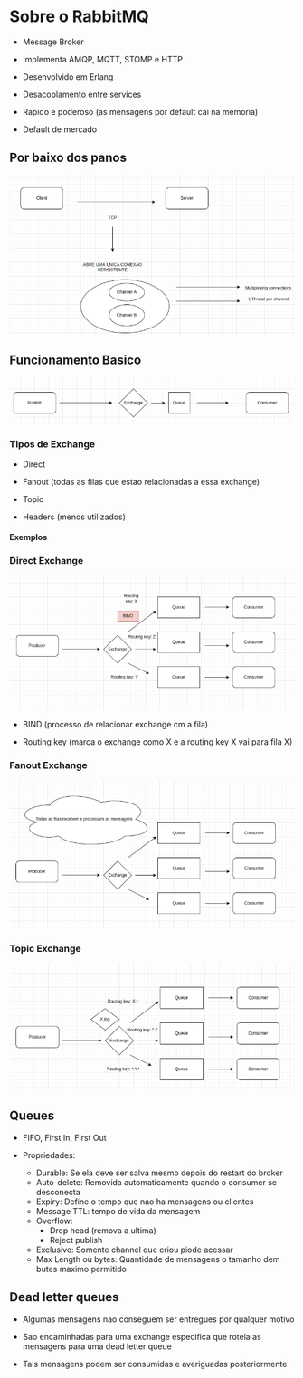 # Sobre o RabbitMQ

- Message Broker

- Implementa AMQP, MQTT, STOMP e HTTP

- Desenvolvido em Erlang

- Desacoplamento entre services

- Rapido e poderoso (as mensagens por default cai na memoria)

- Default de mercado

## Por baixo dos panos

<p align="center">
  <img src="imgs/por-baixo-dos-panos.png">
</p>

## Funcionamento Basico

<p align="center">
  <img src="imgs/fundamentos-basicos.png">
</p>

 ### Tipos de Exchange

- Direct

- Fanout (todas as filas que estao relacionadas a essa exchange)

- Topic

- Headers (menos utilizados)

#### Exemplos

### Direct Exchange

<p align="center">
  <img src="imgs/direct-exchange.png">
</p>

- BIND (processo de relacionar exchange cm a fila)

- Routing key (marca o exchange como X e a routing key X vai para fila X)

### Fanout Exchange

<p align="center">
  <img src="imgs/fanout-exchange.png">
</p>

### Topic Exchange

<p align="center">
  <img src="imgs/topic.png">
</p>

## Queues

- FIFO, First In, First Out

- Propriedades:
  - Durable: Se ela deve ser salva mesmo depois do restart do broker
  - Auto-delete: Removida automaticamente quando o consumer se desconecta
  - Expiry: Define o tempo que nao ha mensagens ou clientes
  - Message TTL: tempo de vida da mensagem
  - Overflow:
    - Drop head (remova a ultima)
    - Reject publish
  - Exclusive: Somente channel que criou piode acessar
  - Max Length ou bytes: Quantidade de mensagens o tamanho dem butes maximo permitido


## Dead letter queues

- Algumas mensagens nao conseguem ser entregues por qualquer motivo

- Sao encaminhadas para uma exchange especifica que roteia as mensagens para uma dead letter queue

- Tais mensagens podem ser consumidas e averiguadas posteriormente
